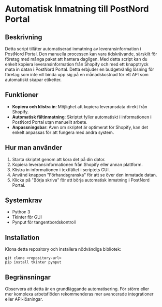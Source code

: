 # Automatisk Inmatning till PostNord Portal

## Beskrivning
Detta script tillåter automatiserad inmatning av leveransinformation i PostNord Portal. Den manuella processen kan vara tidskrävande, särskilt för företag med många paket att hantera dagligen. Med detta script kan du enkelt kopiera leveransinformation från Shopify och med ett knapptryck mata in datan i PostNord Portal. Detta erbjuder en budgetvänlig lösning för företag som inte vill binda upp sig på en månadskostnad för ett API som automatiskt skapar etiketter.

## Funktioner
- **Kopiera och klistra in**: Möjlighet att kopiera leveransdata direkt från Shopify.
- **Automatisk fältinmatning**: Skriptet fyller automatiskt i informationen i PostNord Portal utan manuellt arbete.
- **Anpassningsbar**: Även om skriptet är optimerat för Shopify, kan det enkelt anpassas för att fungera med andra system.

## Hur man använder
1. Starta skriptet genom att köra det på din dator.
2. Kopiera leveransinformationen från Shopify eller annan plattform.
3. Klistra in informationen i textfältet i scriptets GUI.
4. Använd knappen "Förhandsgranska" för att se över den inmatade datan.
5. Klicka på "Börja skriva" för att börja automatisk inmatning i PostNord Portal.

## Systemkrav
- Python 3
- Tkinter för GUI
- Pynput för tangentbordskontroll

## Installation
Klona detta repository och installera nödvändiga bibliotek:

```
git clone <repository-url>
pip install tkinter pynput
```

## Begränsningar
Observera att detta är en grundläggande automatisering. För större eller mer komplexa arbetsflöden rekommenderas mer avancerade integrationer eller API-lösningar.

